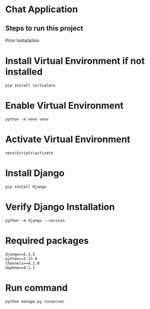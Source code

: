# Chat Application

## Steps to run this project

Prior Installation

# Install Virtual Environment if not installed

```
pip install virtualenv
```

# Enable Virtual Environment

```
python -m venv venv
```

# Activate Virtual Environment

```
venv\Scripts\activate
```

# Install Django

```
pip install Django
```

# Verify Django Installation

```
python -m django --version
```

# Required packages

```
django==5.1.5
python==3.13.0
channels==4.2.0
daphne==4.1.2
```

# Run command
```
python manage.py runserver
```